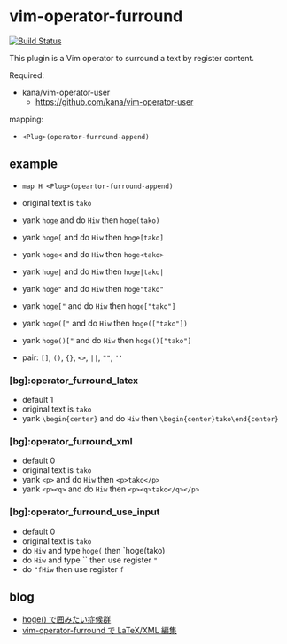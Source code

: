 vim-operator-furround
=====================

[![Build Status](https://travis-ci.org/syngan/vim-operator-furround.png?branch=master)](https://travis-ci.org/syngan/vim-operator-furround)

This plugin is a Vim operator to surround a text by register content.

Required: 
- kana/vim-operator-user
    - https://github.com/kana/vim-operator-user

mapping:
- `<Plug>(operator-furround-append)`

## example

- `map H <Plug>(opeartor-furround-append)`
- original text is `tako`
- yank `hoge` and do `Hiw` then `hoge(tako)`
- yank `hoge[` and do `Hiw` then `hoge[tako]`
- yank `hoge<` and do `Hiw` then `hoge<tako>`
- yank `hoge|` and do `Hiw` then `hoge|tako|`
- yank `hoge"` and do `Hiw` then `hoge"tako"`

- yank `hoge["` and do `Hiw` then `hoge["tako"]`
- yank `hoge(["` and do `Hiw` then `hoge(["tako"])`
- yank `hoge()["` and do `Hiw` then `hoge()["tako"]`

- pair: `[]`, `()`, `{}`, `<>`, `||`, `""`, `''`

### [bg]:operator_furround_latex

- default 1
- original text is `tako`
- yank `\begin{center}` and do `Hiw` then `\begin{center}tako\end{center}`

### [bg]:operator_furround_xml

- default 0
- original text is `tako`
- yank `<p>` and do `Hiw` then `<p>tako</p>`
- yank `<p><q>` and do `Hiw` then `<p><q>tako</q></p>`

### [bg]:operator_furround_use_input

- default 0
- original text is `tako`
- do `Hiw` and type `hoge(` then `hoge(tako)
- do `Hiw` and type `` then use register `"`
- do `"fHiw` then use register `f`

## blog

- [hoge() で囲みたい症候群](http://d.hatena.ne.jp/syngan/20140301/1393676442)
- [vim-operator-furround で LaTeX/XML 編集](http://d.hatena.ne.jp/syngan/20140304/1393876531)
